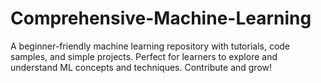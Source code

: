 # Comprehensive-Machine-Learning
A beginner-friendly machine learning repository with tutorials, code samples, and simple projects. Perfect for learners to explore and understand ML concepts and techniques. Contribute and grow!
